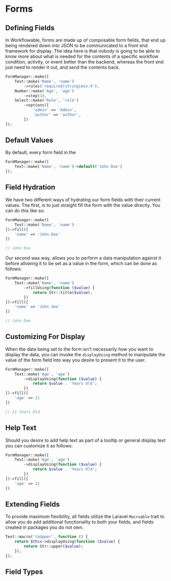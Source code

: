 # Forms

## Defining Fields

In Workflowable, forms are made up of composable form fields, that end up being rendered down into JSON to be
communicated to a front end framework for display.  The idea here is that nobody is going to be able to know more about
what is needed for the contents of a specific workflow condition, activity, or event better than the backend, whereas
the front end just need to render it out, and send the contents back.

```php
FormManager::make([
    Text::make('Name', 'name')
        ->rules('required|string|min:4'),
    Number::make('Age', 'age')
        ->step(1),
    Select::make('Role', 'role')
        ->options([
            'admin' => 'Admin',
            'author' => 'author',
        ])
]);
```

## Default Values

By default, every form field in the 
```php
FormManager::make([
    Text::make('Name', 'name')->default('John Doe')
]);
```

## Field Hydration

We have two different ways of hydrating our form fields with their current values.  The first, is to just straight fill
the form with the value directly.  You can do this like so:

```php
FormManager::make([
    Text::make('Name', 'name')
])->fill([
    'name' => 'John Doe'
])

// John Doe
```

Our second was way, allows you to perform a data manipulation against it before allowing it to be set as a value in the
form, which can be done as follows:

```php
FormManager::make([
    Text::make('Name', 'name')
        ->fillUsing(function ($value) {
            return Str::title($value);
        })
])->fill([
    'name' => 'John doe'
])

// John Doe
```

## Customizing For Display

When the data being set to the form isn't necessarily how you want to display the data, you can invoke the `displayUsing`
method to manipulate the value of the form field into way you desire to present it to the user.

```php
FormManager::make([
    Text::make('Age', 'age')
        ->displayUsing(function ($value) {
            return $value . 'Years Old';
        })
])->fill([
    'age' => 21
])

// 21 Years Old
```

## Help Text
Should you desire to add help text as part of a tooltip or general display text you can customize it as follows:

```php
FormManager::make([
    Text::make('Age', 'age')
        ->displayUsing(function ($value) {
            return $value . 'Years Old';
        })
])->fill([
    'age' => 21
])
```

## Extending Fields

To provide maximum flexibility, all fields utilize the Laravel `Macroable` trait to allow you do add additional
functionality to both your fields, and fields created in packages you do not own.

```php
Text::macro('toUpper', function () {
    return $this->displayUsing(function ($value) {
        return Str::upper($value);
    });
});
```

## Field Types
